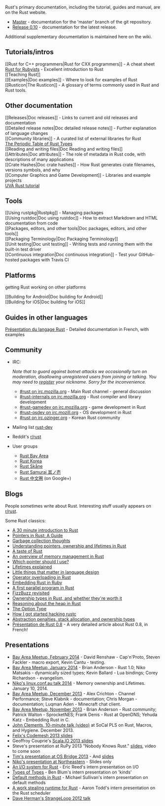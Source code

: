 Rust's primary documentation, including the tutorial, guides and manual, are on the Rust website.

* [Master](http://static.rust-lang.org/doc/master/index.html) - documentation for the 'master' branch of the git repository.
* [Release 0.10](http://static.rust-lang.org/doc/0.10/index.html) - documentation for the latest release.

Additional supplementary documentation is maintained here on the wiki.

## Tutorials/intros
[[Rust for C++ programmers|Rust for CXX programmers]] - A cheat sheet  
[Rust for Rubyists](http://www.rustforrubyists.com/) - Excellent introduction to Rust  
[[Teaching Rust]]  
[[Examples|Doc examples]] - Where to look for examples of Rust  
[[Rusticon|The Rusticon]] - A glossary of terms commonly used in Rust and Rust tools.  

## Other documentation

[[Releases|Doc releases]] - Links to current and old releases and documentation  
[[Detailed release notes|Doc detailed release notes]] - Further explanation of language changes  
[[Community libraries]] - A curated list of external libraries for Rust  
[The Periodic Table of Rust Types](http://cosmic.mearie.org/2014/01/periodic-table-of-rust-types)  
[[Reading and writing files|Doc Reading and writing files]]  
[[Attributes|Doc attributes]] - The role of metadata in Rust code, with descriptions of many applications  
[[Crate Hashes|Doc crate hashes]] - How Rust generates crate filenames, versions symbols, and why  
[[Computer Graphics and Game Development]] - Libraries and example projects  
[UVA Rust tutorial](http://aml3.github.io/RustTutorial/)

## Tools
[[Using rustpkg|Rustpkg]] - Managing packages  
[[Using rustdoc|Doc using rustdoc]] - How to extract Markdown and HTML documentation from code  
[[Packages, editors, and other tools|Doc packages, editors, and other tools]]  
[[Packaging Terminology|Doc Packaging Terminology]]  
[[Unit testing|Doc unit testing]] - Writing tests and running them with the built-in test driver  
[[Continuous integration|Doc continuous integration]] - Test your GitHub-hosted packages with Travis CI  

## Platforms
getting Rust working on other platforms

[[Building for Android|Doc building for Android]]  
[[Building for iOS|Doc building for iOS]]  

## Guides in other languages
[Pr&eacute;sentation du langage Rust](http://lea-linux.org/documentations/Rust) - Detailed documentation in French, with examples  


## Community

* IRC:

    *Note that to guard against botnet attacks we occasionally turn on moderation, disallowing
    unregistered users from joining or talking. You may need to [register](https://wiki.mozilla.org/IRC#Register_your_nickname) your nickname. Sorry for the inconvenience.*

  * [#rust on irc.mozilla.org][pound-rust] - Main Rust channel - general discussion
  * [#rust-internals on irc.mozilla.org][pound-rust-internals] - Rust compiler and library development
  * [#rust-gamedev on irc.mozilla.org][pound-rust-gamedev] - game development in Rust
  * [#rust-osdev on irc.mozill.org][pound-rust-osdev] - OS development in Rust
  * [#rust on irc.ozinger.org][pound-rust-korea] - Korean Rust community
* Mailing list [rust-dev]
* Reddit's [r/rust]
* User groups
  * [Rust Bay Area][rust-bay-area]
  * [Rust Korea][rust-korea]
  * [Rust Skåne][rust-skane]
  * [Rust Samurai 其ノ壱](http://atnd.org/events/39890)
  * [Rust 中文圈][rust-zh] (on Google+)

[pound-rust]: http://chat.mibbit.com/?server=irc.mozilla.org&channel=%23rust
[pound-rust-internals]: http://chat.mibbit.com/?server=irc.mozilla.org&channel=%23rust-internals
[pound-rust-gamedev]: http://chat.mibbit.com/?server=irc.mozilla.org&channel=%23rust-gamedev
[pound-rust-osdev]: http://chat.mibbit.com/?server=irc.mozilla.org&channel=%23rust-osdev
[pound-rust-korea]: http://chat.mibbit.com/?server=irc.ozinger.org&channel=%23rust
[rust-dev]: https://mail.mozilla.org/listinfo/rust-dev
[r/rust]: http://reddit.com/r/rust
[rust-bay-area]: http://www.meetup.com/Rust-Bay-Area/
[rust-korea]: http://rust-kr.org/
[rust-skane]: http://www.meetup.com/rust-skane/
[rust-zh]: https://plus.google.com/communities/100629002107624231185/


## Blogs

People sometimes write about Rust. Interesting stuff usually appears on [r/rust].

[Ben]: http://winningraceconditions.blogspot.com/
[Brian]: http://brson.github.com/
[Eric Holk]: http://blog.theincredibleholk.org/
[Erick Tryzelaar]: http://erickt.github.com/
[Felix]: http://blog.pnkfx.org/
[Graydon]: https://blog.mozilla.org/graydon/
[Niko]: http://smallcultfollowing.com/babysteps/
[Patrick]: http://pcwalton.github.com/
[Tim]: http://tim.dreamwidth.org/tag/research
[Zack]: http://blog.z0w0.me/

[r/rust]: http://reddit.com/r/rust

Some Rust classics:

* [A 30 minute introduction to Rust](http://words.steveklabnik.com/a-30-minute-introduction-to-rust)
* [Pointers in Rust: A Guide](http://words.steveklabnik.com/pointers-in-rust-a-guide)
* [Garbage collection thoughts](http://sebastiansylvan.com/2012/12/01/garbage-collection-thoughts/)
* [Understanding pointers, ownership and lifetimes in Rust](http://paulkoerbitz.de/posts/Understanding-Pointers-Ownership-and-Lifetimes-in-Rust.html)
* [A taste of Rust](https://lwn.net/Articles/547145/)
* [An overview of memory management in Rust](http://pcwalton.github.com/blog/2013/03/18/an-overview-of-memory-management-in-rust/)
* [Which pointer should I use?](http://pcwalton.github.com/blog/2013/03/09/which-pointer-should-i-use/)
* [Lifetimes explained](http://maikklein.github.io/2013/08/27/lifetimes-explained/)
* [Little things that matter in language design](http://lwn.net/Articles/553131/)
* [Operator overloading in Rust](http://maniagnosis.crsr.net/2013/04/operator-overloading-in-rust.html)
* [Embedding Rust in Ruby](http://brson.github.com/2013/03/10/embedding-rust-in-ruby/)
* [A first parallel program in Rust](http://blog.leahhanson.us/a-first-parallel-program-in-rust.html)
* [FizzBuzz revisited](http://composition.al/blog/2013/03/02/fizzbuzz-revisited/)
* [Ownership types in Rust, and whether they're worth it](http://tim.dreamwidth.org/1784423.html)
* [Reasoning about the heap in Rust](http://johnbender.us/2013/04/30/reasoning-about-the-heap-in-rust)
* [The Option Type](http://nickdesaulniers.github.io/blog/2013/05/07/rust-pattern-matching-and-the-option-type/)
* [How I got started hacking rustc](http://cmr.github.io/blog/2013/06/23/how-i-got-started-with-rust/)
* [Abstraction penalties, stack allocation, and ownership types](http://robert.ocallahan.org/2007/10/abstraction-penalties-stack-allocation_23.html)
* [Présentation de Rust 0.8](http://linuxfr.org/news/presentation-de-rust-0-8) - A very detailed article about Rust 0.8, in French!

## Presentations

* [Bay Area Meetup, February 2014](https://air.mozilla.org/rust-meetup-february-2014/) - David Renshaw - Cap'n'Proto, Steven Fackler - macro export, Kevin Cantu - testing.
* [Bay Area Meetup, January 2014](https://air.mozilla.org/rust-meetup-january-2014/) - Brian Anderson - Rust 1.0; Niko Matsakis - dynamically sized types; Kevin Ballard - Lua bindings; Corey Richardson - evangelism.
* [Niko's linux.conf.au talk 2014](https://t.co/aaYgMqZprC) - Memory ownership and Lifetimes. January 10, 2014.
* [Bay Area Meetup, December 2013](https://air.mozilla.org/rust-meetup-december-2013/) - Alex Crichton - Channel Performance; Steve Klabnik - documentation; Chris Morgan - documentation; Luqman Aden - Minecraft chat client.
* [Bay Area Meetup, November 2013](https://air.mozilla.org/sprocketnes-practical-systems-programming-in-rust/) - Brian Anderson - Rust community; Patrick Walton - SprocketNES; Frank Denis - Rust at OpenDNS; Yehuda Katz - Embedding Rust in C.
* [John Clements, 10-minute talk (video)](http://www.youtube.com/watch?v=_KgXy7jnwhY) at SoCal PLS on Rust, Macros, and Hygiene. December 2013.
* [Felix's Codemesh 2013 slides](http://pnkfelix.github.io/present-rust-codemesh2013/fklock-rust-codemesh2013.pdf)
* Geoffroy Couprie's [Scala.IO 2013 slides](http://dev.unhandledexpression.com/slides/rust-scalaio/)
* Steve's presentation at RuPy 2013 "Nobody Knows Rust." [slides](http://steveklabnik.github.io/nobody_knows_rust/#/), video to come soon
* [Tim's presentation at OS Bridge 2013](http://opensourcebridge.org/sessions/970) - And [slides](http://opensourcebridge.org/wiki/2013/Rust%3A_A_Friendly_Introduction)
* [Niko's presentation at Northeastern](http://smallcultfollowing.com/babysteps/blog/2013/07/18/rust-presentation-at-northeastern/) - Slides only
* [An I/O system for Rust](https://air.mozilla.org/intern-presentations-reed/) - Eric Reed's intern presentation on I/O
* [Types of Types](https://air.mozilla.org/ben-blum-from-the-research-team-presents-types-of-types-in-rust/) - Ben Blum's intern presentation on 'kinds'
* [Default methods in Rust](https://air.mozilla.org/intern-presentation-sullivan/) - Michael Sullivan's intern presentation on default methods
* [A work stealing runtime for Rust](https://air.mozilla.org/2013-intern-todd/) - Aaron Todd's intern presentation on the Rust scheduler
* [Dave Herman's StrangeLoop 2012 talk](http://www.infoq.com/presentations/Rust)